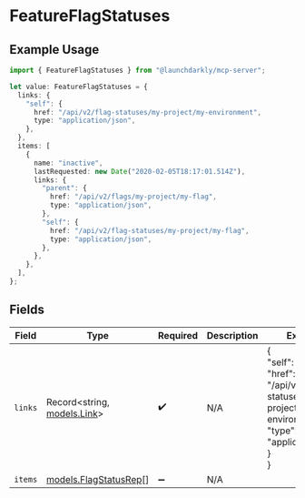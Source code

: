 # FeatureFlagStatuses

## Example Usage

```typescript
import { FeatureFlagStatuses } from "@launchdarkly/mcp-server";

let value: FeatureFlagStatuses = {
  links: {
    "self": {
      href: "/api/v2/flag-statuses/my-project/my-environment",
      type: "application/json",
    },
  },
  items: [
    {
      name: "inactive",
      lastRequested: new Date("2020-02-05T18:17:01.514Z"),
      links: {
        "parent": {
          href: "/api/v2/flags/my-project/my-flag",
          type: "application/json",
        },
        "self": {
          href: "/api/v2/flag-statuses/my-project/my-flag",
          type: "application/json",
        },
      },
    },
  ],
};
```

## Fields

| Field                                                                                                 | Type                                                                                                  | Required                                                                                              | Description                                                                                           | Example                                                                                               |
| ----------------------------------------------------------------------------------------------------- | ----------------------------------------------------------------------------------------------------- | ----------------------------------------------------------------------------------------------------- | ----------------------------------------------------------------------------------------------------- | ----------------------------------------------------------------------------------------------------- |
| `links`                                                                                               | Record<string, [models.Link](../models/link.md)>                                                      | :heavy_check_mark:                                                                                    | N/A                                                                                                   | {<br/>"self": {<br/>"href": "/api/v2/flag-statuses/my-project/my-environment",<br/>"type": "application/json"<br/>}<br/>} |
| `items`                                                                                               | [models.FlagStatusRep](../models/flagstatusrep.md)[]                                                  | :heavy_minus_sign:                                                                                    | N/A                                                                                                   |                                                                                                       |